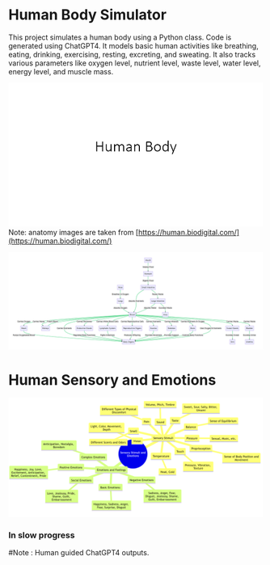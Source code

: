 ﻿# Human Body Simulator

This project simulates a human body using a Python class. Code is generated using ChatGPT4. It models basic human activities like breathing, eating, drinking, exercising, resting, excreting, and sweating. It also tracks various parameters like oxygen level, nutrient level, waste level, water level, energy level, and muscle mass.

![Human Body Simulation](slides.gif)
Note: anatomy images are taken from [https://human.biodigital.com/](https://human.biodigital.com/)


 ![Human Body Flowchart](img/human_body_flowchart.png)

 # Human Sensory and Emotions
 
 ![Human Emotions Mindmap](img/sensory_emotions_mindmap.png)

### In slow progress

#Note : Human guided ChatGPT4 outputs.
